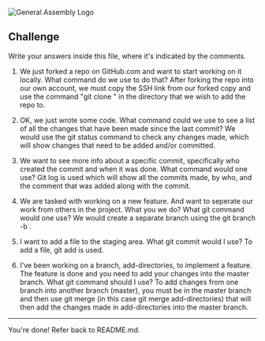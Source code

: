 ![General Assembly Logo](http://i.imgur.com/ke8USTq.png)

## Challenge

Write your answers inside this file, where it's indicated by the comments.

1. We just forked a repo on GitHub.com and want to start working on it locally. What command do we use to do that?
After forking the repo into our own account, we must copy the SSH link from our forked copy and use the command "git clone <url>" in the directory that we wish to add the repo to.

2. OK, we just wrote some code. What command could we use to see a list of all the changes that have been made since the last commit?
We would use the git status command to check any changes made, which will show changes that need to be added and/or committed.

3. We want to see more info about a specific commit, specifically who created the commit and when it was done. What command would one use?
Git log is used which will show all the commits made, by who, and the comment that was added along with the commit.

4. We are tasked with working on a new feature. And want to seperate our work from others in the project. What you we do? What git command would one use?
We would create a separate branch using the git branch -b <branch name>.

5. I want to add a file to the staging area. What git commit would I use?
To add a file, git add <file name> is used.

6. I've been working on a branch, add-directories, to implement a feature. The feature is done and you need to add your changes into the master branch. What git command should I use?
To add changes from one branch into another branch (master), you must be in the master branch and then use git merge <branchname> (in this case git merge add-directories) that will then add the changes made in add-directories into the master branch.

<hr>

You're done! Refer back to README.md.
